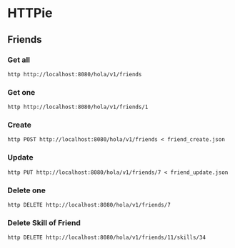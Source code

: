 # HTTPie

## Friends

### Get all
```
http http://localhost:8080/hola/v1/friends
```

### Get one
```
http http://localhost:8080/hola/v1/friends/1
```

### Create
```
http POST http://localhost:8080/hola/v1/friends < friend_create.json
```

### Update
```
http PUT http://localhost:8080/hola/v1/friends/7 < friend_update.json
```

### Delete one
```
http DELETE http://localhost:8080/hola/v1/friends/7
```

### Delete Skill of Friend
```
http DELETE http://localhost:8080/hola/v1/friends/11/skills/34
```